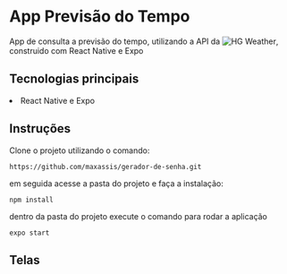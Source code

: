 # App Previsão do Tempo
App de consulta a previsão do tempo, utilizando a API da ![HG Weather](https://hgbrasil.com/status/weather), construido com React Native e Expo 


## Tecnologias principais

<li>React Native e Expo</li>


## Instruções

Clone o projeto utilizando o comando:

`https://github.com/maxassis/gerador-de-senha.git`

em seguida acesse a pasta do projeto e faça a instalação:

`npm install`

dentro da pasta do projeto execute o comando para rodar a aplicação

`expo start`

## Telas

![]()


